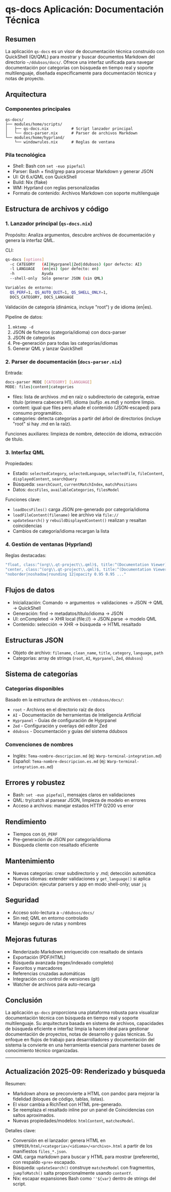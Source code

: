 # qs-docs Aplicación: Documentación Técnica

## Resumen

La aplicación `qs-docs` es un visor de documentación técnica construido con QuickShell (Qt/QML) para mostrar y buscar documentos Markdown del directorio `~/ddubsos/docs/`. Ofrece una interfaz unificada para navegar documentación por categorías con búsqueda en tiempo real y soporte multilenguaje, diseñada específicamente para documentación técnica y notas de proyecto.

## Arquitectura

### Componentes principales

```
qs-docs/
├── modules/home/scripts/
│   ├── qs-docs.nix          # Script lanzador principal
│   └── docs-parser.nix      # Parser de archivos Markdown
└── modules/home/hyprland/
    └── windowrules.nix      # Reglas de ventana
```

### Pila tecnológica
- Shell: Bash con `set -euo pipefail`
- Parser: Bash + find/grep para procesar Markdown y generar JSON
- UI: Qt 6.x/QML con QuickShell
- Build: Nix (flake)
- WM: Hyprland con reglas personalizadas
- Formato de contenido: Archivos Markdown con soporte multilenguaje

## Estructura de archivos y código

### 1. Lanzador principal (`qs-docs.nix`)

Propósito: Analiza argumentos, descubre archivos de documentación y genera la interfaz QML.

CLI:
```bash
qs-docs [options]
  -c CATEGORY   (AI|Hyprpanel|Zed|ddubsos) (por defecto: AI)
  -l LANGUAGE   (en|es) (por defecto: en)
  -h            Ayuda
  --shell-only  Solo generar JSON (sin QML)

Variables de entorno:
  QS_PERF=1, QS_AUTO_QUIT=1, QS_SHELL_ONLY=1,
  DOCS_CATEGORY, DOCS_LANGUAGE
```

Validación de categoría (dinámica, incluye "root") y de idioma (en|es).

Pipeline de datos:
1) `mktemp -d`
2) JSON de ficheros (categoría/idioma) con docs-parser
3) JSON de categorías
4) Pre-generación para todas las categorías/idiomas
5) Generar QML y lanzar QuickShell

### 2. Parser de documentación (`docs-parser.nix`)

Entrada:
```bash
docs-parser MODE [CATEGORY] [LANGUAGE]
MODE: files|content|categories
```

- files: lista de archivos .md en raíz o subdirectorio de categoría, extrae título (primera cabecera H1), idioma (sufijo .es.md) y nombre limpio.
- content: igual que files pero añade el contenido (JSON-escaped) para consumo programático.
- categories: detecta categorías a partir del árbol de directorios (incluye "root" si hay .md en la raíz).

Funciones auxiliares: limpieza de nombre, detección de idioma, extracción de título.

### 3. Interfaz QML

Propiedades:
- Estado: `selectedCategory`, `selectedLanguage`, `selectedFile`, `fileContent`, `displayedContent`, `searchQuery`
- Búsqueda: `searchCount`, `currentMatchIndex`, `matchPositions`
- Datos: `docsFiles`, `availableCategories`, `filesModel`

Funciones clave:
- `loadDocsFiles()` carga JSON pre-generado por categoría/idioma
- `loadFileContent(filename)` lee archivo via `file://`
- `updateSearch()` y `rebuildDisplayedContent()` realizan y resaltan coincidencias
- Cambios de categoría/idioma recargan la lista

### 4. Gestión de ventanas (Hyprland)

Reglas destacadas:
```nix
"float, class:^(org\\.qt-project\\.qml)$, title:^(Documentation Viewer)$"
"center, class:^(org\\.qt-project\\.qml)$, title:^(Documentation Viewer)$"
"noborder|noshadow|rounding 12|opacity 0.95 0.95 ..."
```

## Flujos de datos
- Inicialización: Comando → argumentos → validaciones → JSON → QML → QuickShell
- Generación: find → metadatos/título/idioma → JSON
- UI: onCompleted → XHR local (file://) → JSON.parse → modelo QML
- Contenido: selección → XHR → búsqueda → HTML resaltado

## Estructuras JSON
- Objeto de archivo: `filename`, `clean_name`, `title`, `category`, `language`, `path`
- Categorías: array de strings (`root`, `AI`, `Hyprpanel`, `Zed`, `ddubsos`)

## Sistema de categorías

### Categorías disponibles
Basado en la estructura de archivos en `~/ddubsos/docs/`:

- `root` - Archivos en el directorio raíz de docs
- `AI` - Documentación de herramientas de Inteligencia Artificial
- `Hyprpanel` - Guías de configuración de Hyprpanel
- `Zed` - Configuración y overlays del editor Zed
- `ddubsos` - Documentación y guías del sistema ddubsos

### Convenciones de nombres
- Inglés: `Tema-nombre-descripcion.md` (ej: `Warp-terminal-integration.md`)
- Español: `Tema-nombre-descripcion.es.md` (ej: `Warp-terminal-integration.es.md`)

## Errores y robustez
- Bash: `set -euo pipefail`, mensajes claros en validaciones
- QML: try/catch al parsear JSON, limpieza de modelo en errores
- Acceso a archivos: manejar estados HTTP 0/200 vs error

## Rendimiento
- Tiempos con `QS_PERF`
- Pre-generación de JSON por categoría/idioma
- Búsqueda cliente con resaltado eficiente

## Mantenimiento
- Nuevas categorías: crear subdirectorio y .md; detección automática
- Nuevos idiomas: extender validaciones y `get_language()` si aplica
- Depuración: ejecutar parsers y app en modo shell-only; usar `jq`

## Seguridad
- Acceso solo-lectura a `~/ddubsos/docs/`
- Sin red; QML en entorno controlado
- Manejo seguro de rutas y nombres

## Mejoras futuras
- Renderizado Markdown enriquecido con resaltado de sintaxis
- Exportación (PDF/HTML)
- Búsqueda avanzada (regex/indexado completo)
- Favoritos y marcadores
- Referencias cruzadas automáticas
- Integración con control de versiones (git)
- Watcher de archivos para auto-recarga

## Conclusión

La aplicación `qs-docs` proporciona una plataforma robusta para visualizar documentación técnica con búsqueda en tiempo real y soporte multilenguaje. Su arquitectura basada en sistema de archivos, capacidades de búsqueda eficiente e interfaz limpia la hacen ideal para gestionar documentación de proyectos, notas de desarrollo y guías técnicas. Su enfoque en flujos de trabajo para desarrolladores y documentación del sistema la convierte en una herramienta esencial para mantener bases de conocimiento técnico organizadas.

---

## Actualización 2025-09: Renderizado y búsqueda

Resumen:
- Markdown ahora se preconvierte a HTML con pandoc para mejorar la fidelidad (bloques de código, tablas, listas).
- El visor cambia a RichText con HTML pre-generado.
- Se reemplaza el resaltado inline por un panel de Coincidencias con saltos aproximados.
- Nuevas propiedades/modelos: `htmlContent`, `matchesModel`.

Detalles clave:
- Conversión en el lanzador: genera HTML en `$TMPDIR/html/<categoria>/<idioma>/<archivo>.html` a partir de los manifiestos `files_*.json`.
- QML carga markdown para buscar y HTML para mostrar (preferente), con respaldo `<pre>` escapado.
- Búsqueda: `updateSearch()` construye `matchesModel` con fragmentos, `jumpToMatch()` salta proporcionalmente usando `contentY`.
- Nix: escapar expansiones Bash como `''${var}` dentro de strings del script.

